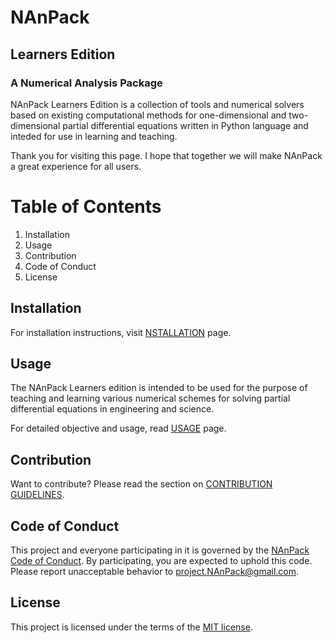 # NAnPack
## Learners Edition
### A Numerical Analysis Package

NAnPack Learners Edition is a collection of tools and numerical solvers based on existing computational methods for one-dimensional and two-dimensional partial differential equations written in Python language and inteded for use in learning and teaching.

Thank you for visiting this page. I hope that together we will make NAnPack a great experience for all users.

# Table of Contents
1. Installation
2. Usage
3. Contribution
4. Code of Conduct
5. License


## Installation
For installation instructions, visit [NSTALLATION](INSTALLATION.md) page.

## Usage
The NAnPack Learners edition is intended to be used for the purpose of teaching and learning various numerical schemes for solving partial differential equations in engineering and science.

For detailed objective and usage, read [USAGE](USAGE.md) page.

## Contribution

Want to contribute? Please read the section on [CONTRIBUTION GUIDELINES](CONTRIBUTING.md).

## Code of Conduct

This project and everyone participating in it is governed by the [NAnPack Code of Conduct](CODE-OF-CONDUCT.md). By participating, you are expected to uphold this code.
Please report unacceptable behavior to project.NAnPack@gmail.com.

## License
This project is licensed under the terms of the [MIT license](LICENSE.md).



